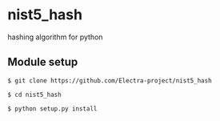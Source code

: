 # nist5_hash

hashing algorithm for python

## Module setup

```
$ git clone https://github.com/Electra-project/nist5_hash

$ cd nist5_hash

$ python setup.py install
```
